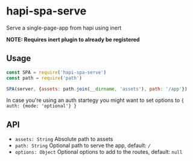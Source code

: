 # hapi-spa-serve

Serve a single-page-app from hapi using inert

**NOTE: Requires inert plugin to already be registered**

## Usage

```js
const SPA = require('hapi-spa-serve')
const path = require('path')

SPA(server, {assets: path.join(__dirname, 'assets'), path: '/app'})
```

In case you're using an auth startegy you might want to set options to `{ auth: {mode: 'optional'} }`

## API

 - `assets: String` Absolute path to assets
 - `path: String` Optional path to serve the app, default: `/`
 - `options: Object` Optional options to add to the routes, default: `null`
